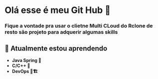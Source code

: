 # Olá esse é meu Git Hub 👋

### Fique a vontade pra usar o clietne Multi CLoud do Rclone de resto são projeto para adquerir algumas skills

## 🌱 Atualmente estou aprendendo 

- **Java  Spring 🌷**
- **C/C++ 👾**
- **DevOps 🐧🏗️**





<!--
**nelsonFilho22222/nelsonFilho22222** is a ✨ _special_ ✨ repository because its `README.md` (this file) appears on your GitHub profile.

Here are some ideas to get you started:

- 🔭 I’m currently working on ...
- 🌱 I’m currently learning ...
- 👯 I’m looking to collaborate on ...
- 🤔 I’m looking for help with ...
- 💬 Ask me about ...
- 📫 How to reach me: ...
- 😄 Pronouns: ...
- ⚡ Fun fact: ...
-->
